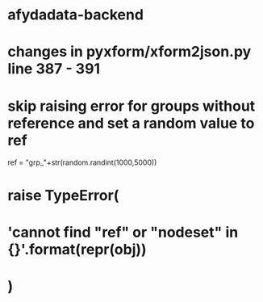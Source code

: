 # afydadata-backend

# changes in pyxform/xform2json.py line 387 - 391
# skip raising error for groups without reference and set a random value to ref
ref = "grp_"+str(random.randint(1000,5000))
# raise TypeError(
#    'cannot find "ref" or "nodeset" in {}'.format(repr(obj))
# )
